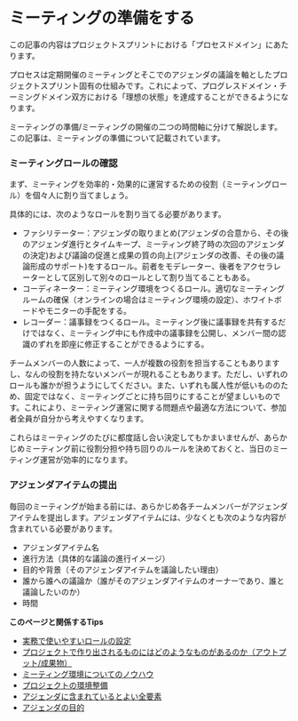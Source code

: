 # ミーティングの準備をする

この記事の内容はプロジェクトスプリントにおける「プロセスドメイン」にあたります。

プロセスは定期開催のミーティングとそこでのアジェンダの議論を軸としたプロジェクトスプリント固有の仕組みです。これによって、プログレスドメイン・チーミングドメイン双方における「理想の状態」を達成することができるようになります。

ミーティングの準備/ミーティングの開催の二つの時間軸に分けて解説します。この記事は、ミーティングの準備について記載されています。

### **ミーティングロールの確認**

まず、ミーティングを効率的・効果的に運営するための役割（ミーティングロール）を個々人に割り当てましょう。

具体的には、次のようなロールを割り当てる必要があります。

* ファシリテーター：アジェンダの取りまとめ(アジェンダの合意から、その後のアジェンダ進行とタイムキープ、ミーティング終了時の次回のアジェンダの決定)および議論の促進と成果の質の向上(アジェンダの改善、その後の議論形成のサポート)をするロール。前者をモデレーター、後者をアクセラレーターとして区別して別々のロールとして割り当てることもある。
* コーディネーター：ミーティング環境をつくるロール。適切なミーティングルームの確保（オンラインの場合はミーティング環境の設定）、ホワイトボードやモニターの手配をする。
* レコーダー：議事録をつくるロール。ミーティング後に議事録を共有するだけではなく、ミーティング中にも作成中の議事録を公開し、メンバー間の認識のずれを即座に修正することができるようにする。

チームメンバーの人数によって、一人が複数の役割を担当することもありますし、なんの役割を持たないメンバーが現れることもあります。ただし、いずれのロールも誰かが担うようにしてください。また、いずれも属人性が低いもののため、固定ではなく、ミーティングごとに持ち回りにすることが望ましいものです。これにより、ミーティング運営に関する問題点や最適な方法について、参加者全員が自分から考えやすくなります。

これらはミーティングのたびに都度話し合い決定してもかまいませんが、あらかじめミーティング前に役割分担や持ち回りのルールを決めておくと、当日のミーティング運営が効率的になります。

### **アジェンダアイテムの提出**

毎回のミーティングが始まる前には、あらかじめ各チームメンバーがアジェンダアイテムを提出します。アジェンダアイテムには、少なくとも次のような内容が含まれている必要があります。

* アジェンダアイテム名
* 進行方法（具体的な議論の進行イメージ）
* 目的や背景（そのアジェンダアイテムを議論したい理由）
* 誰から誰への議論か（誰がそのアジェンダアイテムのオーナーであり、誰と議論したいのか）
* 時間

**このページと関係するTips**

* [実務で使いやすいロールの設定](../tips/deiyasuirruno.md)
* [プロジェクトで作り出されるものにはどのようなものがあるのか（アウトプット/成果物）](../tips/purojekutoderisarerumononihadonoyounamonogaarunokaautoputto.md)
* [ミーティング環境についてのノウハウ](../tips/mtingunitsuitenonouhau.md)
* [プロジェクトの環境整備](../tips/purojekutono.md)
* [アジェンダに含まれているとよい全要素](../tips/ajendaaitemunimareteirutoyoi.md)
* [アジェンダの目的](../tips/ajendano.md)
